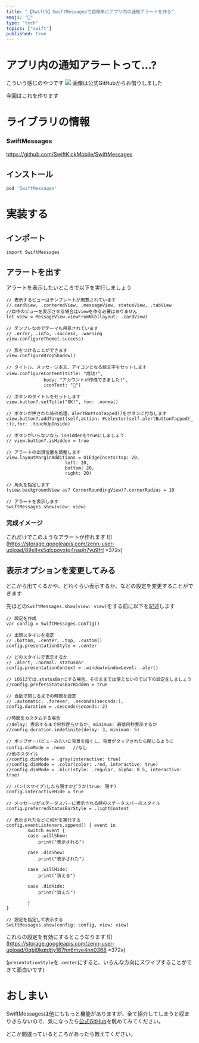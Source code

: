 ```yaml
---
title: "【Swift5】SwiftMessagesで超簡単にアプリ内の通知アラートを作る"
emoji: "💬"
type: "tech"
topics: ["swift"]
published: true
---
```


# アプリ内の通知アラートって...?
こういう感じのやつです
![](https://storage.googleapis.com/zenn-user-upload/ioxtydf50saf9q3l1ywnp8apsdcn)
画像は公式GitHubからお借りしました

今回はこれを作ります

# ライブラリの情報
### SwiftMessages
https://github.com/SwiftKickMobile/SwiftMessages

## インストール
```ruby
pod 'SwiftMessages'
```

# 実装する
## インポート
```swift: ViewController.swift
import SwiftMessages
```

## アラートを出す
アラートを表示したいところで以下を実行しましょう

```swift: ViewController.swift
// 表示するビューはテンプレートが用意されています
//.cardView, .conteredView, .messageView, statusView, .tabView
//自作のビューを表示させる場合はviewを作る必要はありません
let view = MessageView.viewFromNib(layout: .cardView)

// テンプレなのでテーマも用意されています
// .error, .info, .success, .warning
view.configureTheme(.success)

// 影をつけることができます
view.configureDropShadow()

// タイトル、メッセージ本文、アイコンとなる絵文字をセットします
view.configureContent(title: "成功!", 
		      body: "アカウントが作成できました!", 
		      iconText: "🎉")
		      
// ボタンのタイトルをセットします
view.button?.setTitle("OK!", for: .normal)

// ボタンが押された時の処理、alertButtonTapped()をボタンに付与します
view.button?.addTarget(self,action: #selector(self.alertButtonTapped(_ :)),for: .touchUpInside)

// ボタンがいらないなら.isHiddenをtrueにしましょう
// view.button?.isHidden = true

// アラートの出現位置を調整します
view.layoutMarginAdditions = UIEdgeInsets(top: 20, 
					  left: 20, 
					  bottom: 20, 
					  right: 20)

// 角丸を指定します
(view.backgroundView as? CornerRoundingView)?.cornerRadius = 10

// アラートを表示します
SwiftMessages.show(view: view)
```

### 完成イメージ
これだけでこのようなアラートが作れます
![](https://storage.googleapis.com/zenn-user-upload/89s8vs5qlcpovxtg4naph7vu9frl =372x)

## 表示オプションを変更してみる
どこから出てくるかや、どれぐらい表示するか、などの設定を変更することができます

先ほどの`SwiftMessages.show(view: view)`をする前に以下を記述します
```swift: ViewController.swift
// 設定を作成
var config = SwiftMessages.Config()

// 出現スタイルを指定
// .bottom, .center, .top, .custom()
config.presentationStyle = .center

// どのスタイルで表示するか
// .alert, .normal. statusBar
config.presentationContext = .window(windowLevel: .alert)

// iOS13では.statusBarにする場合、そのままでは使えないので以下の設定をしましょう
//config.prefersStatusBarHidden = true

// 自動で閉じるまでの時間を設定
// .automatic, .forever, .seconds(seconds:), 
config.duration = .seconds(seconds: 2)

//時間をカスタムする場合
//delay: 表示するまで何秒遅らせるか, minimum: 最低何秒表示するか
//config.duration.indefinite(delay: 3, minimum: 5)

// ポップオーバビューみたいに背景を暗くし、背景がタップされたら閉じるように
config.dimMode = .none   //なし
//他のスタイル
//config.dimMode = .gray(interactive: true)
//config.dimMode = .color(color: .red, interactive: true)
//config.dimMode = .blur(style: .regular, alpha: 0.5, interactive: true)

// パン(スワイプ)したら隠すかどうか(true: 隠す)
config.interactiveHide = true

// メッセージがステータスバーに表示される時のステータスバーのスタイル
config.preferredStatusBarStyle = .lightContent

// 表示されたなどに何かを実行する
config.eventListeners.append() { event in
        switch event {
        case .willShow:
            print("表示される")
                
        case .didShow:
            print("表示された")
                
        case .willHide:
            print("消える")
                
        case .didHide:
            print("消えた")
                
        }
}

// 設定を指定して表示する
SwiftMessages.show(config: config, view: view)
```

これらの設定を有効にするとこうなります
![](https://storage.googleapis.com/zenn-user-upload/0qbj9kqtdjty167hn6mve4nn0368 =372x)


(`presentationStyle`を`.center`にすると、いろんな方向にスワイプすることができて面白いです)

# おしまい
SwiftMessagesは他にももっと機能がありますが、全て紹介してしまうと収まりきらないので、気になったら[公式GitHub](https://github.com/SwiftKickMobile/SwiftMessages)を眺めてみてください。

どこか間違っているところがあったら教えてください。